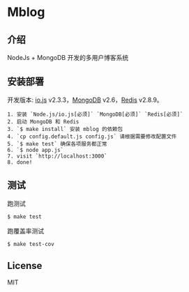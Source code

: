 Mblog
=

## 介绍

NodeJs + MongoDB 开发的多用户博客系统

## 安装部署

开发版本:
[io.js](https://iojs.org) v2.3.3，[MongoDB](https://www.mongodb.org) v2.6，[Redis](http://redis.io)  v2.8.9。

```
1. 安装 `Node.js/io.js[必须]` `MongoDB[必须]` `Redis[必须]`
2. 启动 MongoDB 和 Redis
3. `$ make install` 安装 mblog 的依赖包
4. `cp config.default.js config.js` 请根据需要修改配置文件
5. `$ make test` 确保各项服务都正常
6. `$ node app.js`
7. visit `http://localhost:3000`
8. done!
```

## 测试

跑测试

```bash
$ make test
```

跑覆盖率测试

```bash
$ make test-cov
```

## License

MIT
